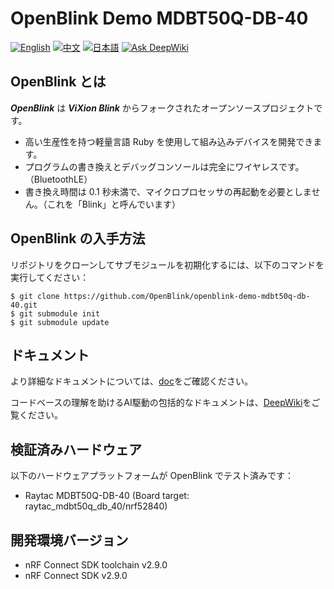 # OpenBlink Demo MDBT50Q-DB-40

[![English](https://img.shields.io/badge/language-English-blue.svg)](README.md)
[![中文](https://img.shields.io/badge/language-中文-red.svg)](README.zh-CN.md)
[![日本語](https://img.shields.io/badge/language-日本語-green.svg)](README.ja.md)
[![Ask DeepWiki](https://deepwiki.com/badge.svg)](https://deepwiki.com/OpenBlink/openblink-demo-mdbt50q-db-40)

## OpenBlink とは

**_OpenBlink_** は **_ViXion Blink_** からフォークされたオープンソースプロジェクトです。

- 高い生産性を持つ軽量言語 Ruby を使用して組み込みデバイスを開発できます。
- プログラムの書き換えとデバッグコンソールは完全にワイヤレスです。（BluetoothLE）
- 書き換え時間は 0.1 秒未満で、マイクロプロセッサの再起動を必要としません。（これを「Blink」と呼んでいます）

## OpenBlink の入手方法

リポジトリをクローンしてサブモジュールを初期化するには、以下のコマンドを実行してください：

```console
$ git clone https://github.com/OpenBlink/openblink-demo-mdbt50q-db-40.git
$ git submodule init
$ git submodule update
```

## ドキュメント

より詳細なドキュメントについては、[doc](./doc)をご確認ください。

コードベースの理解を助けるAI駆動の包括的なドキュメントは、[DeepWiki](https://deepwiki.com/OpenBlink/openblink-demo-mdbt50q-db-40)をご覧ください。

## 検証済みハードウェア

以下のハードウェアプラットフォームが OpenBlink でテスト済みです：

- Raytac MDBT50Q-DB-40 (Board target: raytac_mdbt50q_db_40/nrf52840)

## 開発環境バージョン

- nRF Connect SDK toolchain v2.9.0
- nRF Connect SDK v2.9.0
